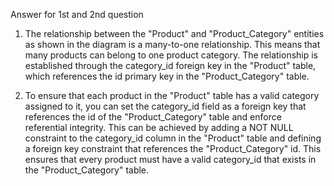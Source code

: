 Answer for 1st and 2nd question

1. The relationship between the "Product" and "Product_Category" entities as shown in the diagram is a many-to-one relationship. This means that many products can belong to one product category. The relationship is established through the category_id foreign key in the "Product" table, which references the id primary key in the "Product_Category" table.

2. To ensure that each product in the "Product" table has a valid category assigned to it, you can set the category_id field as a foreign key that references the id of the "Product_Category" table and enforce referential integrity. This can be achieved by adding a NOT NULL constraint to the category_id column in the "Product" table and defining a foreign key constraint that references the "Product_Category" id. This ensures that every product must have a valid category_id that exists in the "Product_Category" table.